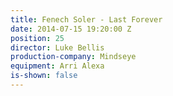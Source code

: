 ```yaml
---
title: Fenech Soler - Last Forever
date: 2014-07-15 19:20:00 Z
position: 25
director: Luke Bellis
production-company: Mindseye
equipment: Arri Alexa
is-shown: false
---
```


